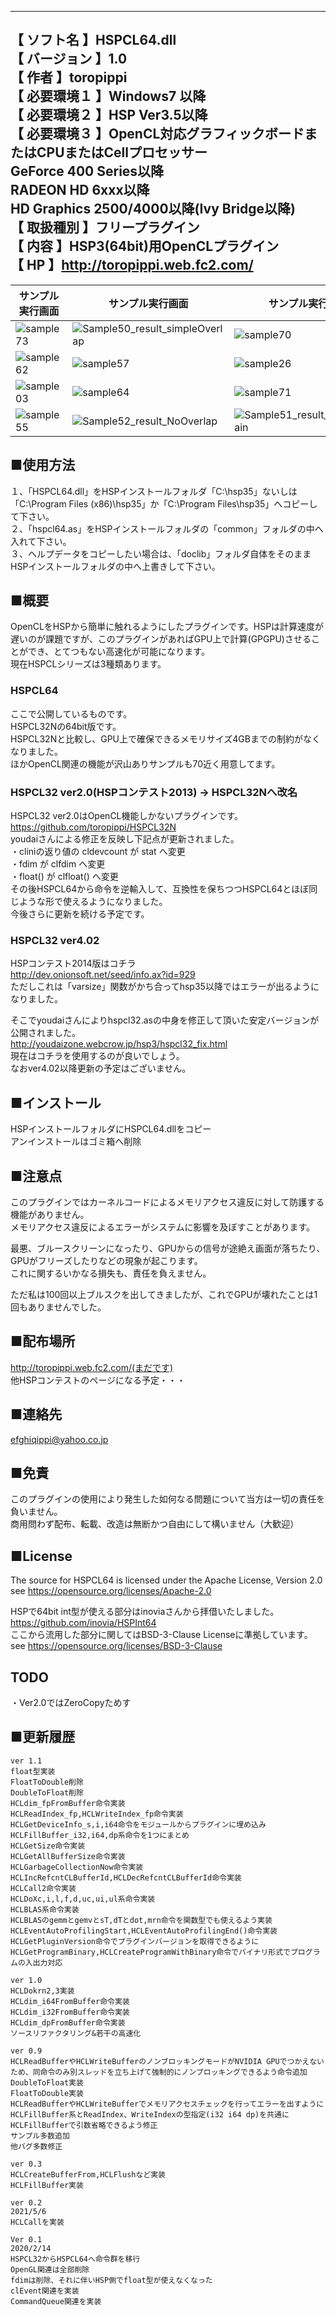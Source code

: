 --------------------------------------------------------------------------  
【  ソフト名   】HSPCL64.dll  
【 バージョン  】1.0  
【    作者     】toropippi  
【  必要環境１ 】Windows7 以降  
【  必要環境２ 】HSP Ver3.5以降  
【  必要環境３ 】OpenCL対応グラフィックボードまたはCPUまたはCellプロセッサー  
			GeForce 400 Series以降  
			RADEON HD 6xxx以降  
			HD Graphics 2500/4000以降(Ivy Bridge以降)  
【  取扱種別   】フリープラグイン  
【    内容     】HSP3(64bit)用OpenCLプラグイン  
【     HP      】http://toropippi.web.fc2.com/  
--------------------------------------------------------------------------  
  
|サンプル実行画面|サンプル実行画面|サンプル実行画面|
|---|---|---|
|![sample73](https://user-images.githubusercontent.com/44022497/121392033-f733c600-c989-11eb-95ba-ec36d5a29dd8.jpg)|![Sample50_result_simpleOverlap](https://user-images.githubusercontent.com/44022497/121392041-f8fd8980-c989-11eb-9a99-cd376b9306b7.png)|![sample70](https://user-images.githubusercontent.com/44022497/121392264-319d6300-c98a-11eb-95a4-5228bc492bb1.png)|
|![sample62](https://user-images.githubusercontent.com/44022497/121392331-3d892500-c98a-11eb-9770-768e0e3f1c16.png)|![sample57](https://user-images.githubusercontent.com/44022497/121392532-72957780-c98a-11eb-996e-af459b149cf9.png)|![sample26](https://user-images.githubusercontent.com/44022497/121392616-850fb100-c98a-11eb-81b2-63df8efe6564.png)|
|![sample03](https://user-images.githubusercontent.com/44022497/121392785-a7a1ca00-c98a-11eb-9ef1-6ea6c6fa637d.png)|![sample64](https://user-images.githubusercontent.com/44022497/121392817-b12b3200-c98a-11eb-812e-1e829c68a3e2.png)|![sample71](https://user-images.githubusercontent.com/44022497/121392856-ba1c0380-c98a-11eb-9f4a-e4b2dc18375c.png)|
|![sample55](https://user-images.githubusercontent.com/44022497/121392905-c607c580-c98a-11eb-876a-502b112be018.jpg)|![Sample52_result_NoOverlap](https://user-images.githubusercontent.com/44022497/121392936-cd2ed380-c98a-11eb-80d0-7a97ef16906b.png)|![Sample51_result_OverlapChain](https://user-images.githubusercontent.com/44022497/121392998-dc158600-c98a-11eb-9d64-96eb88c62a9c.png)|

## ■使用方法  
１、「HSPCL64.dll」をHSPインストールフォルダ「C:\hsp35」ないしは「C:\Program Files (x86)\hsp35」か「C:\Program Files\hsp35」へコピーして下さい。  
２、「hspcl64.as」をHSPインストールフォルダの「common」フォルダの中へ入れて下さい。  
３、ヘルプデータをコピーしたい場合は、「doclib」フォルダ自体をそのままHSPインストールフォルダの中へ上書きして下さい。  
  
  
## ■概要  
  OpenCLをHSPから簡単に触れるようにしたプラグインです。HSPは計算速度が遅いのが課題ですが、このプラグインがあればGPU上で計算(GPGPU)させることができ、とてつもない高速化が可能になります。  
  現在HSPCLシリーズは3種類あります。  
  
### HSPCL64
  ここで公開しているものです。  
  HSPCL32Nの64bit版です。  
  HSPCL32Nと比較し、GPU上で確保できるメモリサイズ4GBまでの制約がなくなりました。  
  ほかOpenCL関連の機能が沢山ありサンプルも70近く用意してます。  
  
### HSPCL32 ver2.0(HSPコンテスト2013) → HSPCL32Nへ改名  
  HSPCL32 ver2.0はOpenCL機能しかないプラグインです。  
  https://github.com/toropippi/HSPCL32N  
  youdaiさんによる修正を反映し下記点が更新されました。  
  ・cliniの返り値の cldevcount が stat へ変更  
  ・fdim が clfdim へ変更  
  ・float() が clfloat() へ変更  
  その後HSPCL64から命令を逆輸入して、互換性を保ちつつHSPCL64とほぼ同じような形で使えるようになりました。  
  今後さらに更新を続ける予定です。  
  
### HSPCL32 ver4.02  
  HSPコンテスト2014版はコチラ  
  http://dev.onionsoft.net/seed/info.ax?id=929  
  ただしこれは「varsize」関数がかち合ってhsp35以降ではエラーが出るようになりました。  
  
  そこでyoudaiさんによりhspcl32.asの中身を修正して頂いた安定バージョンが公開されました。  
  http://youdaizone.webcrow.jp/hsp3/hspcl32_fix.html  
  現在はコチラを使用するのが良いでしょう。  
  なおver4.02以降更新の予定はございません。  
  
## ■インストール  
HSPインストールフォルダにHSPCL64.dllをコピー  
アンインストールはゴミ箱へ削除  
  
## ■注意点  
このプラグインではカーネルコードによるメモリアクセス違反に対して防護する機能がありません。  
メモリアクセス違反によるエラーがシステムに影響を及ぼすことがあります。  
  
最悪、ブルースクリーンになったり、GPUからの信号が途絶え画面が落ちたり、GPUがフリーズしたりなどの現象が起こります。  
これに関するいかなる損失も、責任を負えません。  
  
ただ私は100回以上ブルスクを出してきましたが、これでGPUが壊れたことは1回もありませんでした。  
  
## ■配布場所  
http://toropippi.web.fc2.com/(まだです)  
他HSPコンテストのページになる予定・・・  
  
## ■連絡先  
efghiqippi@yahoo.co.jp  
  
## ■免責  
このプラグインの使用により発生した如何なる問題について当方は一切の責任を負いません。  
商用問わず配布、転載、改造は無断かつ自由にして構いません（大歓迎）  
  
## ■License  
The source for HSPCL64 is licensed under the Apache License, Version 2.0  
see https://opensource.org/licenses/Apache-2.0  
  
HSPで64bit int型が使える部分はinoviaさんから拝借いたしました。  
https://github.com/inovia/HSPInt64  
ここから流用した部分に関してはBSD-3-Clause Licenseに準拠しています。  
see https://opensource.org/licenses/BSD-3-Clause  
  
## TODO  
・Ver2.0ではZeroCopyためす  
  
## ■更新履歴  
	ver 1.1  
	float型実装  
	FloatToDouble削除  
	DoubleToFloat削除  
	HCLdim_fpFromBuffer命令実装  
	HCLReadIndex_fp,HCLWriteIndex_fp命令実装  
	HCLGetDeviceInfo_s,i,i64命令をモジュールからプラグインに埋め込み  
	HCLFillBuffer_i32,i64,dp系命令を1つにまとめ  
	HCLGetSize命令実装  
	HCLGetAllBufferSize命令実装  
	HCLGarbageCollectionNow命令実装  
	HCLIncRefcntCLBufferId,HCLDecRefcntCLBufferId命令実装  
	HCLCall2命令実装  
	HCLDoXc,i,l,f,d,uc,ui,ul系命令実装  
	HCLBLAS系命令実装  
	HCLBLASのgemmとgemvとsT,dTとdot,mrn命令を関数型でも使えるよう実装  
	HCLEventAutoProfilingStart,HCLEventAutoProfilingEnd()命令実装  
	HCLGetPluginVersion命令でプラグインバージョンを取得できるように  
	HCLGetProgramBinary,HCLCreateProgramWithBinary命令でバイナリ形式でプログラムの入出力対応  
	
	ver 1.0  
	HCLDokrn2,3実装  
	HCLdim_i64FromBuffer命令実装  
	HCLdim_i32FromBuffer命令実装  
	HCLdim_dpFromBuffer命令実装  
	ソースリファクタリング&若干の高速化  
	
	ver 0.9  
	HCLReadBufferやHCLWriteBufferのノンブロッキングモードがNVIDIA GPUでつかえないため、同命令のみ別スレッドを立ち上げて強制的にノンブロッキングできるよう命令追加  
	DoubleToFloat実装  
	FloatToDouble実装  
	HCLReadBufferやHCLWriteBufferでメモリアクセスチェックを行ってエラーを出すように  
	HCLFillBuffer系とReadIndex、WriteIndexの型指定(i32 i64 dp)を共通に  
	HCLFillBufferで引数省略できるよう修正  
	サンプル多数追加  
	他バグ多数修正  
	
	ver 0.3  
	HCLCreateBufferFrom,HCLFlushなど実装  
	HCLFillBuffer実装  
	  
	ver 0.2  
	2021/5/6  
	HCLCallを実装  
	  
	Ver 0.1  
	2020/2/14  
	HSPCL32からHSPCL64へ命令群を移行  
	OpenGL関連は全部削除  
	fdimは削除、それに伴いHSP側でfloat型が使えなくなった  
	clEvent関連を実装  
	CommandQueue関連を実装  